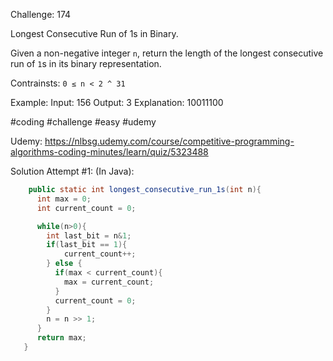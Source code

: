 Challenge: 174

Longest Consecutive Run of 1s in Binary.

Given a non-negative integer `n`, return the length of the longest consecutive run of `1`s in its binary representation.

Contrainsts: `0 ≤ n < 2 ^ 31`

Example:
Input: 156
Output: 3
Explanation: 10011100

#coding #challenge #easy #udemy

Udemy: https://nlbsg.udemy.com/course/competitive-programming-algorithms-coding-minutes/learn/quiz/5323488


Solution Attempt #1: (In Java):

```java
    public static int longest_consecutive_run_1s(int n){
      int max = 0;
      int current_count = 0;

      while(n>0){
        int last_bit = n&1;
        if(last_bit == 1){
            current_count++;
        } else {
          if(max < current_count){
            max = current_count;
          }
          current_count = 0;
        }
        n = n >> 1;
      }
      return max;
   }
```

